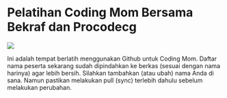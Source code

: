 # Pelatihan Coding Mom Bersama Bekraf dan Procodecg

![](https://procodecg.files.wordpress.com/2016/04/img_9440.jpg?w=687)

Ini adalah tempat berlatih menggunakan Github untuk Coding Mom.
Daftar nama peserta sekarang sudah dipindahkan ke berkas (sesuai dengan nama harinya) agar lebih bersih.
Silahkan tambahkan (atau ubah) nama Anda di sana. Namun pastikan melakukan pull (sync) terlebih dahulu sebelum melakukan perubahan.
